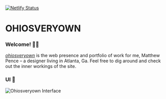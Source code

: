 <!-- # ohiosveryown

[![Netlify Status](https://api.netlify.com/api/v1/badges/df9b4aeb-4e66-4b84-ba69-08c0f7110664/deploy-status)](https://app.netlify.com/sites/ohiosveryown/deploys)

> ohiosveryown is the web presence and portfolio of work for Matthew Pence – a designer living in Atlanta, Ga.

![Ohiosveryown Interface](https://res.cloudinary.com/da32ufmnf/image/upload/v1633973545/ovo-3.6/readme_u5zr8c.jpg) -->

[![Netlify Status](https://api.netlify.com/api/v1/badges/df9b4aeb-4e66-4b84-ba69-08c0f7110664/deploy-status)](https://app.netlify.com/sites/ohiosveryown/deploys)

# OHIOSVERYOWN  
### Welcome! 👋🏼
*<a target="_blank" href="http://ohiosveryown.co">ohiosveryown</a>* is the web presence and portfolio of work for me, Matthew Pence – a designer living in Atlanta, Ga.
Feel free to dig around and check out the inner workings of the site.

### UI 📐
![Ohiosveryown Interface](https://res.cloudinary.com/da32ufmnf/image/upload/v1633973545/ovo-3.6/readme_u5zr8c.jpg)
